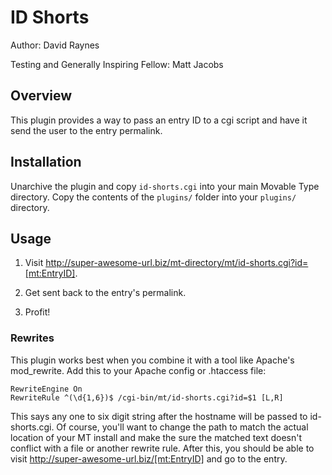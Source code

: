# ID Shorts

Author: David Raynes

Testing and Generally Inspiring Fellow: Matt Jacobs

## Overview

This plugin provides a way to pass an entry ID to a cgi script and have it send
the user to the entry permalink.

## Installation

Unarchive the plugin and copy `id-shorts.cgi` into your main Movable Type
directory. Copy the contents of the `plugins/` folder into your `plugins/`
directory.

## Usage

1. Visit http://super-awesome-url.biz/mt-directory/mt/id-shorts.cgi?id=[mt:EntryID].

2. Get sent back to the entry's permalink.

3. Profit!

### Rewrites

This plugin works best when you combine it with a tool like Apache's
mod_rewrite. Add this to your Apache config or .htaccess file:

    RewriteEngine On
    RewriteRule ^(\d{1,6})$ /cgi-bin/mt/id-shorts.cgi?id=$1 [L,R]

This says any one to six digit string after the hostname will be passed to 
id-shorts.cgi. Of course, you'll want to change the path to match the actual
location of your MT install and make the sure the matched text doesn't conflict
with a file or another rewrite rule. After this, you should be able to visit
http://super-awesome-url.biz/[mt:EntryID] and go to the entry.
